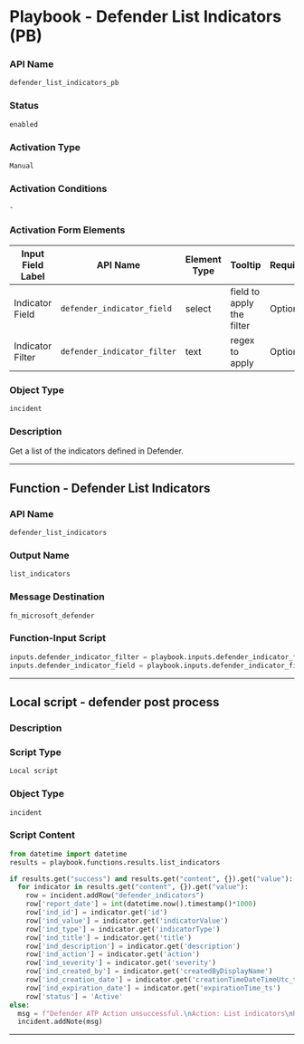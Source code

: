 <!--
    DO NOT MANUALLY EDIT THIS FILE
    THIS FILE IS AUTOMATICALLY GENERATED WITH resilient-sdk codegen
    Generated with resilient-sdk v51.0.2.0.974
-->

# Playbook - Defender List Indicators (PB)

### API Name
`defender_list_indicators_pb`

### Status
`enabled`

### Activation Type
`Manual`

### Activation Conditions
`-`

### Activation Form Elements
| Input Field Label | API Name | Element Type | Tooltip | Requirement |
| ----------------- | -------- | ------------ | ------- | ----------- |
| Indicator Field | `defender_indicator_field` | select | field to apply the filter | Optional |
| Indicator Filter | `defender_indicator_filter` | text | regex to apply  | Optional |

### Object Type
`incident`

### Description
Get a list of the indicators defined in Defender.


---
## Function - Defender List Indicators

### API Name
`defender_list_indicators`

### Output Name
`list_indicators`

### Message Destination
`fn_microsoft_defender`

### Function-Input Script
```python
inputs.defender_indicator_filter = playbook.inputs.defender_indicator_filter if playbook.inputs.get('defender_indicator_filter') else None
inputs.defender_indicator_field = playbook.inputs.defender_indicator_field if playbook.inputs.get('defender_indicator_field') else None
```

---

## Local script - defender post process

### Description


### Script Type
`Local script`

### Object Type
`incident`

### Script Content
```python
from datetime import datetime
results = playbook.functions.results.list_indicators

if results.get("success") and results.get("content", {}).get("value"):
  for indicator in results.get("content", {}).get("value"):
    row = incident.addRow("defender_indicators")
    row['report_date'] = int(datetime.now().timestamp()*1000)
    row['ind_id'] = indicator.get('id')
    row['ind_value'] = indicator.get('indicatorValue')
    row['ind_type'] = indicator.get('indicatorType')
    row['ind_title'] = indicator.get('title')
    row['ind_description'] = indicator.get('description')
    row['ind_action'] = indicator.get('action')
    row['ind_severity'] = indicator.get('severity')
    row['ind_created_by'] = indicator.get('createdByDisplayName')
    row['ind_creation_date'] = indicator.get('creationTimeDateTimeUtc_ts')
    row['ind_expiration_date'] = indicator.get('expirationTime_ts')
    row['status'] = 'Active'
else:
  msg = f"Defender ATP Action unsuccessful.\nAction: List indicators\nReason: {results.get('reason')}"
  incident.addNote(msg)
```

---

